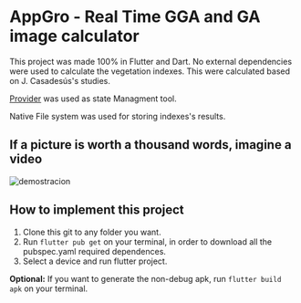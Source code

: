 # AppGro - Real Time GGA and GA image calculator

This project was made 100% in Flutter and Dart. No external dependencies were used to calculate the vegetation indexes. This were calculated based on J. Casadesús's studies.

[Provider](https://pub.dev/packages/provider) was used as state Managment tool.

Native File system was used for storing indexes's results.

## If a picture is worth a thousand words, imagine a video

![demostracion](https://user-images.githubusercontent.com/55632072/137569460-72c1a003-ea6b-42f8-8b82-6d75a0e725ab.gif)

## How to implement this project

1. Clone this git to any folder you want.
2. Run `flutter pub get` on your terminal, in order to download all the pubspec.yaml required dependences.
3. Select a device and run flutter project.

**Optional:** If you want to generate the non-debug apk, run `flutter build apk` on your terminal.
